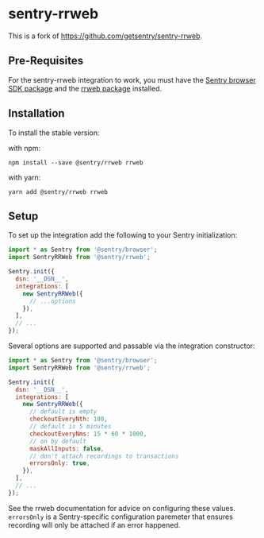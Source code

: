 # sentry-rrweb

This is a fork of https://github.com/getsentry/sentry-rrweb.

## Pre-Requisites

For the sentry-rrweb integration to work, you must have the [Sentry browser SDK package](https://www.npmjs.com/package/@sentry/browser) and the [rrweb package](https://www.npmjs.com/package/rrweb) installed.

## Installation

To install the stable version:

with npm:

```shell
npm install --save @sentry/rrweb rrweb
```

with yarn:

```shell
yarn add @sentry/rrweb rrweb
```

## Setup

To set up the integration add the following to your Sentry initialization:

```javascript
import * as Sentry from '@sentry/browser';
import SentryRRWeb from '@sentry/rrweb';

Sentry.init({
  dsn: '__DSN__',
  integrations: [
    new SentryRRWeb({
      // ...options
    }),
  ],
  // ...
});
```

Several options are supported and passable via the integration constructor:

```javascript
import * as Sentry from '@sentry/browser';
import SentryRRWeb from '@sentry/rrweb';

Sentry.init({
  dsn: '__DSN__',
  integrations: [
    new SentryRRWeb({
      // default is empty
      checkoutEveryNth: 100,
      // default is 5 minutes
      checkoutEveryNms: 15 * 60 * 1000,
      // on by default
      maskAllInputs: false,
      // don't attach recordings to transactions
      errorsOnly: true,
    }),
  ],
  // ...
});
```

See the rrweb documentation for advice on configuring these values. `errorsOnly` is a Sentry-specific configuration paremeter that ensures recording will only be attached if an error happened.
